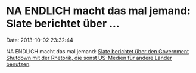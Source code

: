 NA ENDLICH macht das mal jemand: Slate berichtet über \...
==========================================================

Date: 2013-10-02 23:32:44

NA ENDLICH macht das mal jemand: [Slate berichtet über den Government
Shutdown mit der Rhetorik, die sonst US-Medien für andere Länder
benutzen](http://www.slate.com/blogs/the_world_/2013/09/30/potential_government_shutdown_how_would_the_u_s_media_report_on_it_if_it.html).
